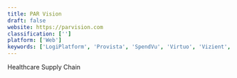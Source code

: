 ```yaml
---
title: PAR Vision
draft: false 
website: https://parvision.com
classification: ['']
platform: ['Web']
keywords: ['LogiPlatform', 'Provista', 'SpendVu', 'Virtuo', 'Vizient', 'iOS']
---
```

Healthcare Supply Chain